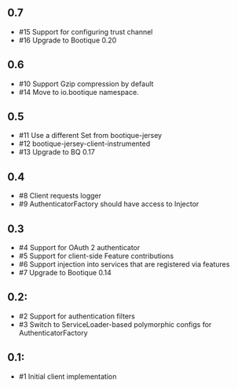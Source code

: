 ## 0.7

* #15 Support for configuring trust channel
* #16 Upgrade to Bootique 0.20

## 0.6

* #10 Support Gzip compression by default
* #14 Move to io.bootique namespace.

## 0.5

* #11  Use a different Set<Feature> from bootique-jersey
* #12 bootique-jersey-client-instrumented
* #13 Upgrade to BQ 0.17

## 0.4

* #8 Client requests logger
* #9 AuthenticatorFactory should have access to Injector

## 0.3

* #4 Support for OAuth 2 authenticator
* #5 Support for client-side Feature contributions
* #6 Support injection into services that are registered via features
* #7 Upgrade to Bootique 0.14

## 0.2:

* #2 Support for authentication filters
* #3 Switch to ServiceLoader-based polymorphic configs for AuthenticatorFactory

## 0.1:

* #1 Initial client implementation

